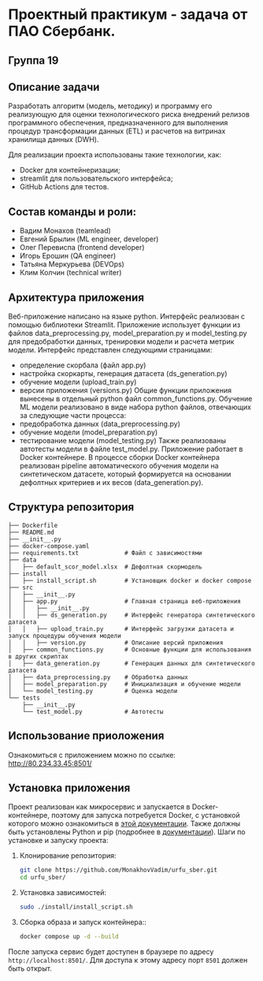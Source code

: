 # Проектный практикум - задача от ПАО Сбербанк. 
## Группа 19

## Описание задачи

Разработать алгоритм (модель, методику) и программу его реализующую для оценки технологического риска внедрений релизов программного обеспечения, предназначенного для выполнения процедур трансформации данных (ETL) и расчетов на витринах хранилища данных (DWH).

Для реализации проекта использованы такие технологии, как:
- Docker для контейнеризации;
- streamlit для пользовательского интерфейса;
- GitHub Actions для тестов.
  
## Состав команды и роли:
 - Вадим Монахов (teamlead)
 - Евгений Брылин (ML engineer, developer)
 - Олег Перевиспа (frontend developer)
 - Игорь Ерошин (QA engineer)
 - Татьяна Меркурьева (DEVOps)
 - Клим Колчин (technical writer)


## Архитектура приложения

Веб-приложение написано на языке python. Интерфейс реализован с помощью библиотеки Streamlit. Приложение использует функции из файлов data_preprocessing.py, model_preparation.py и model_testing.py для предобработки данных, тренировки модели и расчета метрик модели.
Интерфейс представлен следующими страницами: 
- определение скорбала (файл app.py)
- настройка скоркарты, генерация датасета (ds_generation.py)
- обучение модели (upload_train.py)
- версии приложения (versions.py)
Общие функции приложения вынесены в отдельный python файл common_functions.py. 
Обучение ML модели реализовано в виде набора python файлов, отвечающих за следующие части процесса:
- предобработка данных (data_preprocessing.py)
- обучение модели (model_preparation.py)
- тестирование модели (model_testing.py)
Также реализованы автотесты модели в файле test_model.py.
Приложение работает в Docker контейнере. В процессе сборки Docker контейнера реализован pipeline автоматического обучения модели на синтетическом датасете, который формируется на основании дефолтных критериев и их весов (data_generation.py). 



## Структура репозитория

```plaintext
├── Dockerfile
├── README.md
├── __init__.py
├── docker-compose.yaml
├── requirements.txt             # Файл с зависимостями
├── data
│   ├── default_scor_model.xlsx  # Дефолтная скормодель
├── install
│   ├── install_script.sh        # Установщик docker и docker compose
├── src
│   ├── __init__.py
│   ├── app.py                   # Главная страница веб-приложения
│   │   ├── __init__.py
│   │   ├── ds_generation.py     # Интерфейс генератора синтетического датасета
│   │   ├── upload_train.py      # Интерфейс загрузки датасета и запуск процедуры обучения модели
│   │   ├── version.py           # Описание версий приложения
│   ├── common_functions.py      # Основные функции для использования в других скриптах
│   ├── data_generation.py       # Генерация данных для синтетического датасета
│   ├── data_preprocessing.py    # Обработка данных
│   ├── model_preparation.py     # Инициализация и обучение модели
│   └── model_testing.py         # Оценка модели
└── tests
    ├── __init__.py
    └── test_model.py            # Автотесты
```

## Использование приоложения 
Ознакомиться с приложением можно по ссылке: http://80.234.33.45:8501/

## Установка приложения 
Проект реализован как микросервис и запускается в Docker-контейнере, поэтому для запуска потребуется Docker, с установкой которого можно ознакомиться в [этой документации](https://docs.docker.com/). Также должны быть установлены Python и pip (подробнее в [документации](https://docs.python.org/3/)). Шаги по установке и запуску проекта:

1. Клонирование репозитория:
   ```bash
   git clone https://github.com/MonakhovVadim/urfu_sber.git
   cd urfu_sber/
   ```

2. Установка зависимостей:
   ```bash
   sudo ./install/install_script.sh
   ```

3. Сборка образа и запуск контейнера::
   ```bash
   docker compose up -d --build
   ```

После запуска сервис будет доступен в браузере по адресу ```http://localhost:8501/```. Для доступа к этому адресу порт ```8501``` должен быть открыт.

